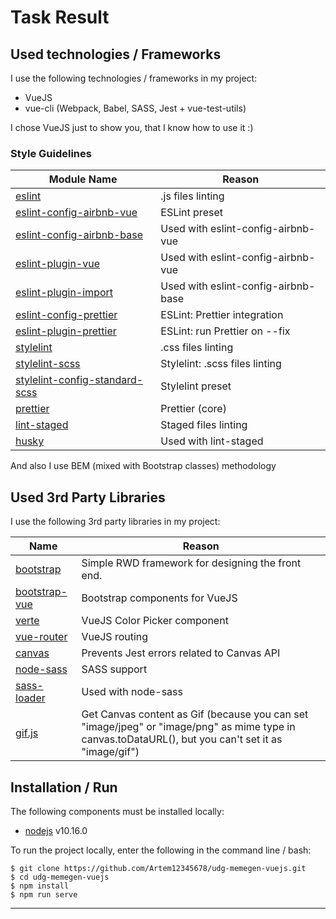# Task Result

## Used technologies / Frameworks
I use the following technologies / frameworks in my project:

- VueJS
- vue-cli (Webpack, Babel, SASS, Jest + vue-test-utils)

I chose VueJS just to show you, that I know how to use it :)

### Style Guidelines
Module Name | Reason
--- | ---
[eslint](https://www.npmjs.com/package/eslint) | .js files linting
[eslint-config-airbnb-vue](https://www.npmjs.com/package/eslint-config-airbnb-vue) | ESLint preset
[eslint-config-airbnb-base](https://www.npmjs.com/package/eslint-config-airbnb-base) | Used with eslint-config-airbnb-vue
[eslint-plugin-vue](https://www.npmjs.com/package/eslint-plugin-vue) | Used with eslint-config-airbnb-vue
[eslint-plugin-import](https://www.npmjs.com/package/eslint-plugin-import) | Used with eslint-config-airbnb-base
[eslint-config-prettier](https://www.npmjs.com/package/eslint-config-prettier) | ESLint: Prettier integration
[eslint-plugin-prettier](https://www.npmjs.com/package/eslint-plugin-prettier) | ESLint: run Prettier on --fix
[stylelint](https://www.npmjs.com/package/stylelint) | .css files linting
[stylelint-scss](https://www.npmjs.com/package/stylelint-scss) | Stylelint: .scss files linting
[stylelint-config-standard-scss](https://www.npmjs.com/package/stylelint-scss) | Stylelint preset
[prettier](https://www.npmjs.com/package/prettier) | Prettier (core)
[lint-staged](https://www.npmjs.com/package/lint-staged) | Staged files linting
[husky](https://www.npmjs.com/package/husky) | Used with lint-staged

And also I use BEM (mixed with Bootstrap classes) methodology

## Used 3rd Party Libraries
I use the following 3rd party libraries in my project:

Name | Reason
--- | ---
[bootstrap](https://www.npmjs.com/package/bootstrap) | Simple RWD framework for designing the front end.
[bootstrap-vue](npmjs.com/package/bootstrap-vue) | Bootstrap components for VueJS
[verte](https://www.npmjs.com/package/verte) | VueJS Color Picker component
[vue-router](https://www.npmjs.com/package/vue-router) | VueJS routing
[canvas](https://www.npmjs.com/package/canvas) | Prevents Jest errors related to Canvas API
[node-sass](https://www.npmjs.com/package/node-sass) | SASS support
[sass-loader](https://www.npmjs.com/package/sass-loader) | Used with node-sass
[gif.js](https://www.npmjs.com/package/gif.js) | Get Canvas content as Gif (because you can set "image/jpeg" or "image/png" as mime type in canvas.toDataURL(), but you can't set it as "image/gif")

## Installation / Run
The following components must be installed locally:

- [nodejs](https://nodejs.org/en/) v10.16.0

To run the project locally, enter the following in the command line / bash:

```console
$ git clone https://github.com/Artem12345678/udg-memegen-vuejs.git
$ cd udg-memegen-vuejs
$ npm install
$ npm run serve
```
---